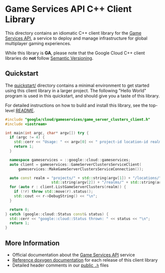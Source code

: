 # Game Services API C++ Client Library

This directory contains an idiomatic C++ client library for the
[Game Services API][cloud-service-docs], a service to deploy and manage
infrastructure for global multiplayer gaming experiences.

While this library is **GA**, please note that the Google Cloud C++ client libraries do **not** follow
[Semantic Versioning](https://semver.org/).

## Quickstart

The [quickstart/](quickstart/README.md) directory contains a minimal environment
to get started using this client library in a larger project. The following
"Hello World" program is used in this quickstart, and should give you a taste of
this library.

For detailed instructions on how to build and install this library, see the
top-level [README](/README.md#building-and-installing).

<!-- inject-quickstart-start -->

```cc
#include "google/cloud/gameservices/game_server_clusters_client.h"
#include <iostream>

int main(int argc, char* argv[]) try {
  if (argc != 4) {
    std::cerr << "Usage: " << argv[0] << " project-id location-id realm-id\n";
    return 1;
  }

  namespace gameservices = ::google::cloud::gameservices;
  auto client = gameservices::GameServerClustersServiceClient(
      gameservices::MakeGameServerClustersServiceConnection());

  auto const realm = "projects/" + std::string(argv[1]) + "/locations/" +
                     std::string(argv[2]) + "/realms/" + std::string(argv[3]);
  for (auto r : client.ListGameServerClusters(realm)) {
    if (!r) throw std::move(r).status();
    std::cout << r->DebugString() << "\n";
  }

  return 0;
} catch (google::cloud::Status const& status) {
  std::cerr << "google::cloud::Status thrown: " << status << "\n";
  return 1;
}
```

<!-- inject-quickstart-end -->

## More Information

- Official documentation about the [Game Services API][cloud-service-docs] service
- [Reference doxygen documentation][doxygen-link] for each release of this
  client library
- Detailed header comments in our [public `.h`][source-link] files

[cloud-service-docs]: https://cloud.google.com/game-servers/docs/
[doxygen-link]: https://googleapis.dev/cpp/google-cloud-gameservices/latest/
[source-link]: https://github.com/googleapis/google-cloud-cpp/tree/main/google/cloud/gameservices
